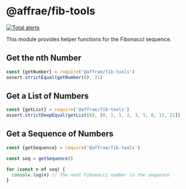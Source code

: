 # @affrae/fib-tools

[![Total alerts](https://img.shields.io/lgtm/alerts/g/Affraes-Organisation/fib-tools.svg?logo=lgtm&logoWidth=18)](https://lgtm.com/projects/g/Affraes-Organisation/fib-tools/alerts/)

This module provides helper functions for the Fibonacci sequence.

## Get the nth Number

```javascript
const {getNumber} = require('@affrae/fib-tools')
assert.strictEqual(getNumber(8), 21)
```

## Get a List of Numbers

```javascript
const {getList} = require('@affrae/fib-tools')
assert.strictDeepEqual(getList(8), [0, 1, 1, 2, 3, 5, 8, 13, 21])
```

## Get a Sequence of Numbers

```javascript
const {getSequence} = require('@affrae/fib-tools')

const seq = getSequence()

for (const n of seq) {
  console.log(n) // The next Fibonacci number in the sequence
}
```
